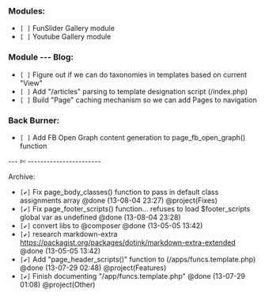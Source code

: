 ### Modules:
- `[ ]` FunSlider Gallery module
- `[ ]` Youtube Gallery module


### Module --- Blog:
- `[ ]` Figure out if we can do taxonomies in templates based on current "View"
- `[ ]` Add "/articles" parsing to template designation script (/index.php)
- `[ ]` Build "Page" caching mechanism so we can add Pages to navigation



### Back Burner:
- `[ ]` Add FB Open Graph content generation to page_fb_open_graph() function


--- ✄ -----------------------

Archive:
- `[✔]` Fix page_body_classes() function to pass in default class assignments array @done (13-08-04 23:27) @project(Fixes)
- `[✔]` Fix page_footer_scripts() function... refuses to load $footer_scripts global var as undefined @done (13-08-04 23:28)
- `[✔]` convert libs to @composer @done (13-05-05 13:42)
- `[✔]` research markdown-extra https://packagist.org/packages/dotink/markdown-extra-extended @done (13-05-05 13:42)
- `[✔]` Add "page_header_scripts()" function to (/apps/funcs.template.php) @done (13-07-29 02:48) @project(Features)
- `[✔]` Finish documenting "/app/funcs.template.php" @done (13-07-29 01:08) @project(Other)


